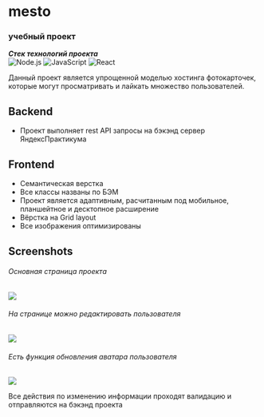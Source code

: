 # mesto
### учебный проект

***Cтек технологий проекта***  
![Node.js](https://img.shields.io/badge/-html5-cae3fa?style=for-the-badge&logo=node.js@logoColor=00eeff) ![JavaScript](https://img.shields.io/badge/-CSS-cae3fa?style=for-the-badge&logo=javascript@logoColor=00eeff) ![React](https://img.shields.io/badge/-JavaScript-cae3fa?style=for-the-badge&logo=react@logoColor=00eeff) 

Данный проект является упрощенной моделью хостинга фотокарточек, которые могут просматривать и лайкать множество пользователей.


## Backend

- Проект выполняет rest API запросы на бэкэнд сервер ЯндексПрактикума

## Frontend

- Семантическая верстка
- Все классы названы по БЭМ
- Проект является адаптивным, расчитанным под мобильное, планшейтное и десктопное расширение 
- Вёрстка на Grid layout
- Все изображения оптимизированы

## Screenshots
###### Основная страница проекта 
![](https://sun9-87.userapi.com/impg/Ynt1Rq1IILNtSdMmnPwihkHgergkUmbCH4alPA/ifdXAfYCAkg.jpg?size=500x400&quality=95&sign=7dd2a19c35a01fc85188a81b7e111dbb&type=album)

###### На странице можно редактировать пользователя
![](https://sun9-57.userapi.com/impg/RMAcjvbSccR4-OfJbWVfSdBdFes4k7sUnB7Tgg/ZHCRdQtSfOo.jpg?size=415x400&quality=95&sign=473bf2b7b6b7b1f7d4bc1babb294e9a3&type=album)

###### Есть функция обновления аватара пользователя
![](https://sun9-68.userapi.com/impg/JnUr0bfPnAGXBjPyWxH5nXEWwZ1AWeNpP0waNg/XkcrJiY_Vfg.jpg?size=420x400&quality=95&sign=5b42c4e5f6539a6337af3f2403c54aff&type=album)

Все действия по изменению информации проходят валидацию и отправляются на бэкэнд проекта

